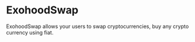 # ExohoodSwap
ExohoodSwap allows your users to swap cryptocurrencies, buy any crypto currency using fiat.
